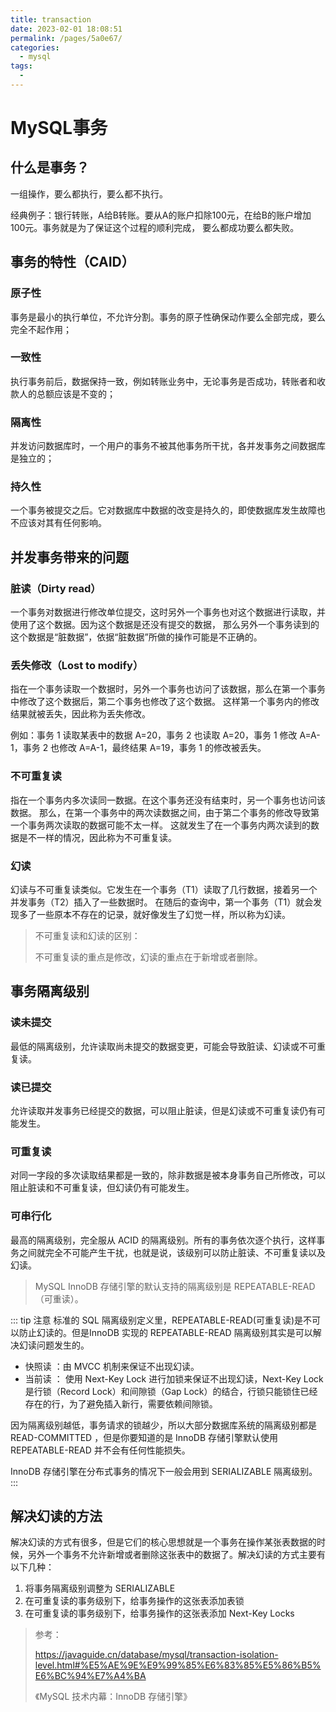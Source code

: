 ```yaml
---
title: transaction
date: 2023-02-01 18:08:51
permalink: /pages/5a0e67/
categories:
  - mysql
tags:
  - 
---
```

# MySQL事务
## 什么是事务？
一组操作，要么都执行，要么都不执行。

经典例子：银行转账，A给B转账。要从A的账户扣除100元，在给B的账户增加100元。事务就是为了保证这个过程的顺利完成，
要么都成功要么都失败。

## 事务的特性（CAID）
### 原子性
事务是最小的执行单位，不允许分割。事务的原子性确保动作要么全部完成，要么完全不起作用；
### 一致性
执行事务前后，数据保持一致，例如转账业务中，无论事务是否成功，转账者和收款人的总额应该是不变的；
### 隔离性
并发访问数据库时，一个用户的事务不被其他事务所干扰，各并发事务之间数据库是独立的；
### 持久性
一个事务被提交之后。它对数据库中数据的改变是持久的，即使数据库发生故障也不应该对其有任何影响。

## 并发事务带来的问题
### 脏读（Dirty read）
一个事务对数据进行修改单位提交，这时另外一个事务也对这个数据进行读取，并使用了这个数据。因为这个数据是还没有提交的数据，
那么另外一个事务读到的这个数据是“脏数据”，依据“脏数据”所做的操作可能是不正确的。

### 丢失修改（Lost to modify）
指在一个事务读取一个数据时，另外一个事务也访问了该数据，那么在第一个事务中修改了这个数据后，第二个事务也修改了这个数据。
这样第一个事务内的修改结果就被丢失，因此称为丢失修改。 

例如：事务 1 读取某表中的数据 A=20，事务 2 也读取 A=20，事务 1 修改 A=A-1，事务 2 也修改 A=A-1，最终结果 A=19，事务 1 的修改被丢失。

### 不可重复读
指在一个事务内多次读同一数据。在这个事务还没有结束时，另一个事务也访问该数据。
那么，在第一个事务中的两次读数据之间，由于第二个事务的修改导致第一个事务两次读取的数据可能不太一样。
这就发生了在一个事务内两次读到的数据是不一样的情况，因此称为不可重复读。

### 幻读
幻读与不可重复读类似。它发生在一个事务（T1）读取了几行数据，接着另一个并发事务（T2）插入了一些数据时。
在随后的查询中，第一个事务（T1）就会发现多了一些原本不存在的记录，就好像发生了幻觉一样，所以称为幻读。

> 不可重复读和幻读的区别：
>
> 不可重复读的重点是修改，幻读的重点在于新增或者删除。

## 事务隔离级别
### 读未提交
最低的隔离级别，允许读取尚未提交的数据变更，可能会导致脏读、幻读或不可重复读。
### 读已提交
允许读取并发事务已经提交的数据，可以阻止脏读，但是幻读或不可重复读仍有可能发生。
### 可重复读
对同一字段的多次读取结果都是一致的，除非数据是被本身事务自己所修改，可以阻止脏读和不可重复读，但幻读仍有可能发生。
### 可串行化
最高的隔离级别，完全服从 ACID 的隔离级别。所有的事务依次逐个执行，这样事务之间就完全不可能产生干扰，也就是说，该级别可以防止脏读、不可重复读以及幻读。

> MySQL InnoDB 存储引擎的默认支持的隔离级别是 REPEATABLE-READ（可重读）。
>

::: tip 注意
标准的 SQL 隔离级别定义里，REPEATABLE-READ(可重复读)是不可以防止幻读的。但是InnoDB 实现的 REPEATABLE-READ 隔离级别其实是可以解决幻读问题发生的。

* 快照读 ：由 MVCC 机制来保证不出现幻读。
* 当前读 ： 使用 Next-Key Lock 进行加锁来保证不出现幻读，Next-Key Lock 是行锁（Record Lock）和间隙锁（Gap Lock）的结合，行锁只能锁住已经存在的行，为了避免插入新行，需要依赖间隙锁。

因为隔离级别越低，事务请求的锁越少，所以大部分数据库系统的隔离级别都是 READ-COMMITTED ，但是你要知道的是 InnoDB 存储引擎默认使用 REPEATABLE-READ 并不会有任何性能损失。

InnoDB 存储引擎在分布式事务的情况下一般会用到 SERIALIZABLE 隔离级别。
:::

## 解决幻读的方法
解决幻读的方式有很多，但是它们的核心思想就是一个事务在操作某张表数据的时候，另外一个事务不允许新增或者删除这张表中的数据了。解决幻读的方式主要有以下几种：
1. 将事务隔离级别调整为 SERIALIZABLE
2. 在可重复读的事务级别下，给事务操作的这张表添加表锁
3. 在可重复读的事务级别下，给事务操作的这张表添加 Next-Key Locks


> 参考：
> 
> https://javaguide.cn/database/mysql/transaction-isolation-level.html#%E5%AE%9E%E9%99%85%E6%83%85%E5%86%B5%E6%BC%94%E7%A4%BA
> 
> 《MySQL 技术内幕：InnoDB 存储引擎》